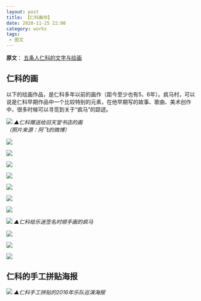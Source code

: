 ```yaml
---
layout: post
title: 【仁科画作】
date: 2020-11-25 22:00
category: works
tags:
 - 图文
---
```

**原文**：
[五条人仁科的文字与绘画](https://mp.weixin.qq.com/s/jvoMZDR1WStOgN0xN_WvAQ)

## 仁科的画

以下的绘画作品，是仁科多年以前的画作（距今至少也有5、6年）。疯马村，可以说是仁科早期作品中一个比较特别的元素，在他早期写的故事、歌曲、美术创作中，很多时候可以寻觅到关于“疯马”的踪迹。

![](https://mmbiz.qpic.cn/mmbiz_jpg/U5DSD25vOIHNAYGpAArQ1VDV4ibRKze7Q3KvFflNiaqKhsd8ia6n3rbxVxVwuuXRV77fIhMX1OmlrrmaMD2iboOTsQ/640?wx_fmt=jpeg&tp=webp&wxfrom=5&wx_lazy=1&wx_co=1)
*▲仁科赠送给旧天堂书店的画  
（照片来源：阿飞的微博）*

![](https://mmbiz.qpic.cn/mmbiz_jpg/U5DSD25vOIHNAYGpAArQ1VDV4ibRKze7Qr20Ad6PyP012MneWibRpqic6F6ZyN43DTSGms8g2IoJWvicrpwq3LneiaA/640?wx_fmt=jpeg&tp=webp&wxfrom=5&wx_lazy=1&wx_co=1)

![](https://mmbiz.qpic.cn/mmbiz_jpg/U5DSD25vOIHNAYGpAArQ1VDV4ibRKze7Q6cuZE3Kh1VZ8HUnP1tFZk7dGXSMFcGgUEloDuZoV6WII4BesmCQ1zQ/640?wx_fmt=jpeg&tp=webp&wxfrom=5&wx_lazy=1&wx_co=1)

![](https://mmbiz.qpic.cn/mmbiz_jpg/U5DSD25vOIHNAYGpAArQ1VDV4ibRKze7QVMhNTrUyIlq3BQLvibSibBbSyGjLL4W1hJjggLq8Npv3ar8NfMzQSWYw/640?wx_fmt=jpeg&tp=webp&wxfrom=5&wx_lazy=1&wx_co=1)

![](https://mmbiz.qpic.cn/mmbiz_jpg/U5DSD25vOIHNAYGpAArQ1VDV4ibRKze7QianWTgO4OjYhQBBTDuIgEGX4JLtz99NKpsVWtWibZjxaNnl2ha4hfwYg/640?wx_fmt=jpeg&tp=webp&wxfrom=5&wx_lazy=1&wx_co=1)

![](https://mmbiz.qpic.cn/mmbiz_jpg/U5DSD25vOIHNAYGpAArQ1VDV4ibRKze7QO63ERR1OcoLpJ26lgiaib3t6icHbTwRGZMUjn2yYpzm7JpvqBNGG58pbQ/640?wx_fmt=jpeg&tp=webp&wxfrom=5&wx_lazy=1&wx_co=1)

![](https://mmbiz.qpic.cn/mmbiz_jpg/U5DSD25vOIHNAYGpAArQ1VDV4ibRKze7QkFPK3SnYbiaXjd02fbtWv6R6z1UMWBRjT9z8Cy2FiciaVc0R7ibzZ5BLHg/640?wx_fmt=jpeg&tp=webp&wxfrom=5&wx_lazy=1&wx_co=1)

![](https://mmbiz.qpic.cn/mmbiz_jpg/U5DSD25vOIHNAYGpAArQ1VDV4ibRKze7QjxkyNMd7iaNQOORW8QeYOViafY4Mj6rUm2vsHYA0wcDAVMDKY4CSXmpg/640?wx_fmt=jpeg&tp=webp&wxfrom=5&wx_lazy=1&wx_co=1)

![](https://mmbiz.qpic.cn/mmbiz_jpg/U5DSD25vOIHNAYGpAArQ1VDV4ibRKze7QkW3b5Nv3ID6Mc1IPnV8EcdrMJw5JARfylnYibXYnOIia1aOoYKZjno7g/640?wx_fmt=jpeg&tp=webp&wxfrom=5&wx_lazy=1&wx_co=1)
*▲仁科给乐迷签名时顺手画的疯马*

![](https://mmbiz.qpic.cn/mmbiz_jpg/U5DSD25vOIHNAYGpAArQ1VDV4ibRKze7Q3GDV0PKSicjvR3AJrkkIhic7y8VmRVRgLWtibXhMu0wn3aPiaX6SfqLeqQ/640?wx_fmt=jpeg&tp=webp&wxfrom=5&wx_lazy=1&wx_co=1)

![](https://mmbiz.qpic.cn/mmbiz_jpg/U5DSD25vOIHNAYGpAArQ1VDV4ibRKze7QTF5eA6w2g56qn5M9iciaTicXkjMubpbGJJoumXaGlUGa9eBndy8Ohwa2A/640?wx_fmt=jpeg&tp=webp&wxfrom=5&wx_lazy=1&wx_co=1)

![](https://mmbiz.qpic.cn/mmbiz_jpg/U5DSD25vOIHNAYGpAArQ1VDV4ibRKze7QhZyy3WLx2NuWQibp0aibKiaMsevC2vMAWKTe8f1lhpibvd0067Pz1BliaxA/640?wx_fmt=jpeg&tp=webp&wxfrom=5&wx_lazy=1&wx_co=1)

## 仁科的手工拼贴海报

![](https://mmbiz.qpic.cn/mmbiz_jpg/U5DSD25vOIHNAYGpAArQ1VDV4ibRKze7QWicpsWgnLEU0qDsOOM5U4qPRS42n5jKVkWzMj3sjX1m4V5S2Z7ZficEw/640?wx_fmt=jpeg&tp=webp&wxfrom=5&wx_lazy=1&wx_co=1)
*▲仁科手工拼贴的2016年乐队巡演海报*
